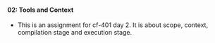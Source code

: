 #### 02: Tools and Context
* This is an assignment for cf-401 day 2. It is about scope, context, compilation stage and execution stage.


